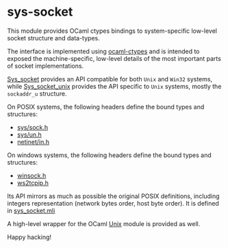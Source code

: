 # sys-socket

This module provides OCaml ctypes bindings to system-specific low-level socket structure and data-types.

The interface is implemented using [ocaml-ctypes](https://github.com/ocamllabs/ocaml-ctypes) and is intended
to exposed the machine-specific, low-level details of the most important parts of socket implementations.

[Sys_socket](src/sys_socket.mli) provides an API compatible for both `Unix` and `Win32` systems, while [Sys_socket_unix](src/unix/sys_socket_unix.mli) provides the API specific to `Unix` systems, mostly the `sockaddr_u` structure.

On POSIX systems, the following headers define the bound types and structures:
* [sys/sock.h](https://pubs.opengroup.org/onlinepubs/009695399/basedefs/sys/socket.h.html)
* [sys/un.h](http://pubs.opengroup.org/onlinepubs/009695399/basedefs/sys/un.h.html)
* [netinet/in.h](https://pubs.opengroup.org/onlinepubs/009695399/basedefs/netinet/in.h.html)

On windows systems, the following headers define the bound types and structures:
* [winsock.h](https://docs.microsoft.com/en-us/windows/win32/api/winsock/)
* [ws2tcpip.h](https://docs.microsoft.com/en-us/windows/win32/api/ws2tcpip/)

Its API mirrors as much as possible the original POSIX definitions, including integers representation (network bytes order,
host byte order). It is defined in [sys_socket.mli](src/sys_socket.mli)

A high-level wrapper for the OCaml [Unix](https://caml.inria.fr/pub/docs/manual-ocaml/libref/Unix.html) module is provided as well.

Happy hacking!
